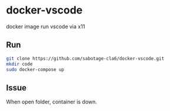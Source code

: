 # docker-vscode

docker image run vscode via x11

## Run

``` bash
git clone https://github.com/sabotage-cla6/docker-vscode.git
mkdir code
sudo docker-compose up

```

## Issue

When open folder, container is down.


